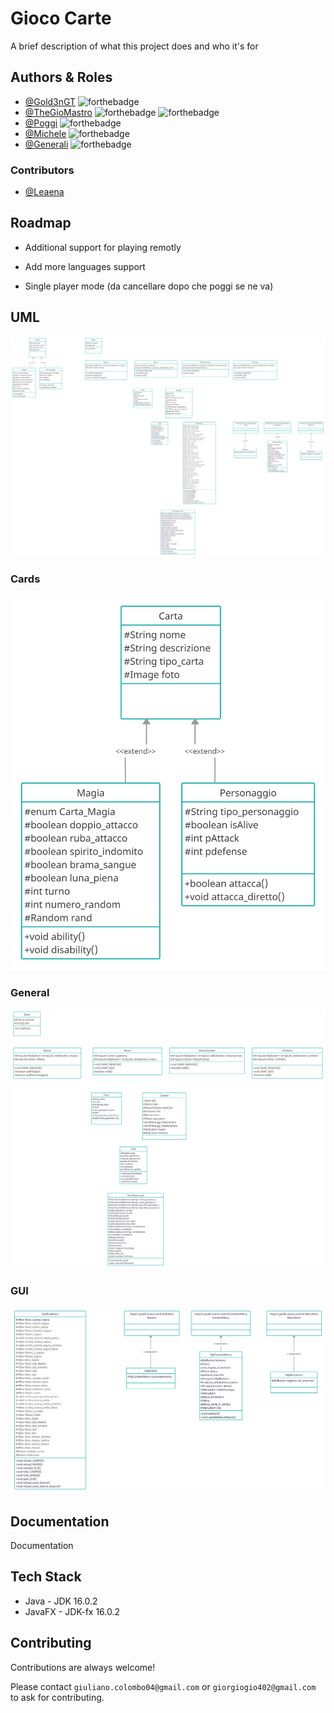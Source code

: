 
# Gioco Carte

A brief description of what this project does and who it's for


## Authors & Roles

- [@Gold3nGT](https://www.github.com/gold3ngt) ![forthebadge](https://img.shields.io/badge/Class:-Player,%20Campo,%20Gioco-red?style=flat-square)
- [@TheGioMastro](https://www.github.com/thegiomastro)  ![forthebadge](https://img.shields.io/badge/Class:-Main-red?style=flat-square) ![forthebadge](https://img.shields.io/badge/Other:-GUI-blue?style=flat-square)
- [@Poggi](https://www.github.com/poggi19) ![forthebadge](https://img.shields.io/badge/Class:-Carta,%20Magia,%20Personaggio-red?style=flat-square)
- [@Michele](https://www.github.com/celox56) ![forthebadge](https://img.shields.io/badge/Class:-MazzoCampo,%20Cimitero,%20Mazzo-red?style=flat-square)
- [@Generali](https://www.github.com/perimetro) ![forthebadge](https://img.shields.io/badge/Class:-Descrizione,%20Deck,%20Mano-red?style=flat-square)

### Contributors
- [@Leaena]()

## Roadmap

- Additional support for playing remotly

- Add more languages support

- Single player mode (da cancellare dopo che poggi se ne va)

## UML
![alt text](https://github.com/TheGioMastro/Game_Card/blob/main/UML/UML_Progetto_gioco_carte.png?raw=true)

### Cards
![alt text](https://github.com/TheGioMastro/Game_Card/blob/main/UML/Carte_UML.png?raw=true)
### General
![alt text](https://github.com/TheGioMastro/Game_Card/blob/main/UML/Generale_UML.png?raw=true)
### GUI
![alt text](https://github.com/TheGioMastro/Game_Card/blob/main/UML/Grafica_UML.png?raw=true)

## Documentation

Documentation
## Tech Stack

- Java - JDK 16.0.2 
- JavaFX - JDK-fx 16.0.2


## Contributing

Contributions are always welcome!

Please contact `giuliano.colombo04@gmail.com` or `giorgiogio402@gmail.com`
to ask for contributing.

